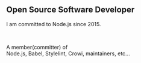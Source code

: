 ## Open Source Software Developer

I am committed to Node.js since 2015.

<br />

A member(committer) of  
Node.js, Babel, Stylelint, Crowi, maintainers, etc...
